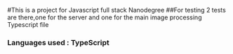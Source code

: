#This is a project for Javascript full stack Nanodegree
##For testing 2 tests are there,one for the server and one for the main image processing Typescript file
### Languages used : TypeScript